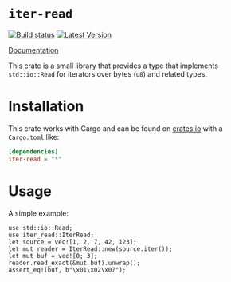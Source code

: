 `iter-read`
===========

[![Build status](https://api.travis-ci.org/birkenfeld/iter-read.png)](https://travis-ci.org/birkenfeld/serde-pickle)
[![Latest Version](https://img.shields.io/crates/v/iter-read.svg)](https://crates.io/crates/iter-read)

[Documentation](https://birkenfeld.github.io/iter-read/iter_read/index.html)

This crate is a small library that provides a type that implements
`std::io::Read` for iterators over bytes (`u8`) and related types.

Installation
============

This crate works with Cargo and can be found on
[crates.io](https://crates.io/crates/iter-read) with a `Cargo.toml` like:

```toml
[dependencies]
iter-read = "*"
```

Usage
=====

A simple example:

```
use std::io::Read;
use iter_read::IterRead;
let source = vec![1, 2, 7, 42, 123];
let mut reader = IterRead::new(source.iter());
let mut buf = vec![0; 3];
reader.read_exact(&mut buf).unwrap();
assert_eq!(buf, b"\x01\x02\x07");
```

